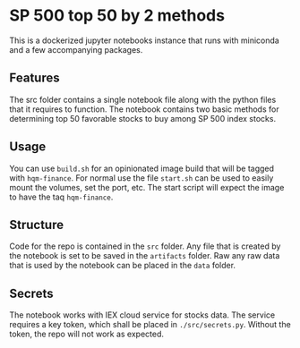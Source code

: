# SP 500 top 50 by 2 methods

This is a dockerized jupyter notebooks instance that runs with miniconda and a
few accompanying packages.

## Features

The src folder contains a single notebook file along with the python files that
it requires to function. The notebook contains two basic methods for determining
top 50 favorable stocks to buy among SP 500 index stocks.

## Usage

You can use `build.sh` for an opinionated image build that will be tagged with
`hqm-finance`. For normal use the file `start.sh` can be used to easily mount
the volumes, set the port, etc. The start script will expect the image to have
the taq `hqm-finance`.

## Structure

Code for the repo is contained in the `src` folder. Any file that is created by
the notebook is set to be saved in the `artifacts` folder. Raw any raw data that
is used by the notebook can be placed in the `data` folder.

## Secrets

The notebook works with IEX cloud service for stocks data. The service requires
a key token, which shall be placed in `./src/secrets.py`. Without the token, the
repo will not work as expected.
